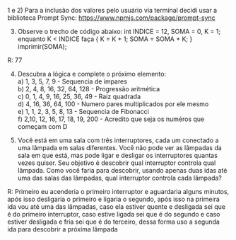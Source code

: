 1 e 2) Para a inclusão dos valores pelo usuário via terminal decidi usar a biblioteca Prompt Sync: https://www.npmjs.com/package/prompt-sync

3) Observe o trecho de código abaixo: int INDICE = 12, SOMA = 0, K = 1; enquanto K < INDICE faça { K = K + 1; SOMA = SOMA + K; } imprimir(SOMA);

R: 77

4) Descubra a lógica e complete o próximo elemento: <br>
a) 1, 3, 5, 7, 9 - Sequencia de impares <br>
b) 2, 4, 8, 16, 32, 64, 128 - Progressão aritmética <br>
c) 0, 1, 4, 9, 16, 25, 36, 49 - Raiz quadrada <br>
d) 4, 16, 36, 64, 100 - Numero pares multiplicados por ele mesmo <br>
e) 1, 1, 2, 3, 5, 8, 13 - Sequencia de Fibonacci <br>
f) 2,10, 12, 16, 17, 18, 19, 200 - Acredito que seja os numéros que começam com D <br>

5) Você está em uma sala com três interruptores, cada um conectado a uma lâmpada em salas diferentes. Você não pode ver as lâmpadas da sala em que está, mas pode ligar e desligar os interruptores quantas vezes quiser. Seu objetivo é descobrir qual interruptor controla qual lâmpada. Como você faria para descobrir, usando apenas duas idas até uma das salas das lâmpadas, qual interruptor controla cada lâmpada?

R: Primeiro eu acenderia o primeiro interruptor e aguardaria alguns minutos, após isso desligaria o primeiro e ligaria o segundo, após isso na primeira ida vou até uma das lâmpadas, caso ela estiver quente e desligada sei que é do primeiro interruptor, caso estive ligada sei que é do segundo e caso estiver desligada e fria sei que é do terceiro, dessa forma uso a segunda ida para descobrir a próxima lâmpada
